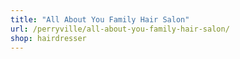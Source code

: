 ```yaml
---
title: "All About You Family Hair Salon"
url: /perryville/all-about-you-family-hair-salon/
shop: hairdresser
---
```


